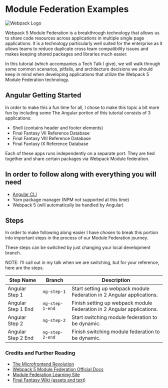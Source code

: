 # Module Federation Examples
![Webpack Logo](https://encrypted-tbn0.gstatic.com/images?q=tbn:ANd9GcRaNi2lZfkFecYTfFKEXkoq6rJfjlv5pFomLKNcD349-89suEeHTy8ZVTZzi3BuPcmWcY8&usqp=CAU)

Webpack 5 Module Federation is a breakthrough technology that allows us to share code resources across applications in multiple single page applications. It is a technology particularly well suited for the enterprise as it allows teams to reduce duplicate cross team compatibility issues and makes keeping shared packages and libraries much easier.

In this tutorial (which accompanies a Tech Talk I give), we will walk through some common scenarios, pitfalls, and architecture decisions we should keep in mind when developing applications that utilize the Webpack 5 Module Federation technology.

## Angular Getting Started
In order to make this a fun time for all, I chose to make this topic a bit more fun by including some
The Angular portion of this tutorial consists of 3 applications:

- Shell (contains header and footer elements)
- Final Fantasy VII Reference Database
- Final Fantasy VIII Reference Database
- Final Fantasy IX Reference Database

Each of these apps runs independently on a separate port. They are tied together and share certain packages via Webpack Module federation.
## In order to follow along with everything you will need

- [Angular CLI]([https://](https://cli.angular.io/))
- Yarn package manager (NPM not supported at this time)
- Webpack 5 (will automatically be handled by Angular)

## Steps
In order to make following along easier I have chosen to break this portion into important steps in the process of our Module Federation journey. 

These steps can be switched by just changing your local development branch.

NOTE: I'll call out in my talk when we are switching, but for your reference, here are the steps.

| Step Name            | Branch          | Description                                                                            |
| -------------------- | --------------- | -------------------------------------------------------------------------------------- |
| Angular Step 1       | `ng-step-1`     | Start setting up webpack module Federation in 2 Angular applications.                  |
| Angular Step 1 End   | `ng-step-1-end` | Finish setting up webpack module Federation in 2 Angular applications.                 |
| Angular Step 2       | `ng-step-2`     | Start switching module federation to be dynamic.                                       |
| Angular Step 2 End   | `ng-step-2-end` | Finish switching module federation to be dynamic.                                       |

### Credits and Further Reading
- [The Microfrontend Revolution](https://www.angulararchitects.io/aktuelles/the-microfrontend-revolution-module-federation-in-webpack-5/)
- [Webpack 5 Module Federation Official Docs](https://webpack.js.org/concepts/module-federation/)
- [Module Federation Learning Site](https://module-federation.github.io/)
- [Final Fantasy Wiki (assets and text)](https://finalfantasy.fandom.com/wiki/Final_Fantasy_Wiki)
